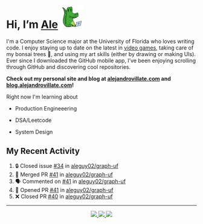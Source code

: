 <!---
Credit to @wei and @AlexanderWangY for inspiration
--->

<p>
  <h1>
    Hi, I’m <a href="https://github.com/aleguy02">Ale</a>
    <img src="public/images/gator.png" width="60">
  </h1>
<p/>

I'm a Computer Science major at the University of Florida who loves writing code.
I enjoy staying up to date on the latest in <a href="https://www.youtube.com/c/SkillUp" target="_blank">video games</a>, 
taking care of my bonsai trees 🌱, 
and using my art skills (either by drawing or making UIs).
Ever since I downloaded the GitHub mobile app, I’ve been enjoying scrolling through GitHub and discovering cool repositories.

**Check out my personal site and blog at [alejandrovillate.com](https://alejandrovillate.com) and [blog.alejandrovillate.com](https://blog.alejandrovillate.com)!**


Right now I'm learning about
- Production Engineeering
- DSA/Leetcode
- System Design

  <!--- TODO: add button to follow profile here --->

<h2>My Recent Activity</h2>

<!--START_SECTION:activity-->
1. 🔒 Closed issue [#34](https://github.com/aleguy02/graph-uf/issues/34) in [aleguy02/graph-uf](https://github.com/aleguy02/graph-uf)
2. 🎉 Merged PR [#41](https://github.com/aleguy02/graph-uf/pull/41) in [aleguy02/graph-uf](https://github.com/aleguy02/graph-uf)
3. 🗣 Commented on [#41](https://github.com/aleguy02/graph-uf/pull/41#issuecomment-3218312184) in [aleguy02/graph-uf](https://github.com/aleguy02/graph-uf)
4. 💪 Opened PR [#41](https://github.com/aleguy02/graph-uf/pull/41) in [aleguy02/graph-uf](https://github.com/aleguy02/graph-uf)
5. ❌ Closed PR [#40](https://github.com/aleguy02/graph-uf/pull/40) in [aleguy02/graph-uf](https://github.com/aleguy02/graph-uf)
<!--END_SECTION:activity-->


-----
<p align="center">
  <a href="https://github.com/aleguy02">
    <img src="https://img.shields.io/badge/github-@aleguy02-211F1F?logo=github&logoColor=white&style=flat-square" />
  </a>
  <a href="https://www.linkedin.com/in/alejandrovillate1/">
    <img src="https://img.shields.io/badge/linkedin-Alejandro_Villate-0072B1?logo=linkedin&style=flat-square" />
  </a>
  <a href="https://www.alejandrovillate.com">
    <img src="https://img.shields.io/badge/me-327d47" />
  </a>
</p>
